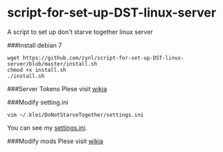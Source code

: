 script-for-set-up-DST-linux-server
==================================
A script to set up don't starve together linux server

###Install
debian 7

    wget https://github.com/zynl/script-for-set-up-DST-linux-server/blob/master/install.sh
    chmod +x install.sh
    ./install.sh

###Server Tokens
Plese visit [wikia][1]

###Modify setting.ini

    vim ~/.klei/DoNotStarveTogether/settings.ini
You can see my [settings.ini][2].

###Modify mods
Plese visit [wikia][1]



  [1]: http://dont-starve-game.wikia.com/wiki/Guides/Don%E2%80%99t_Starve_Together_Dedicated_Servers
  [2]: https://github.com/zynl/script-for-set-up-DST-linux-server/blob/master/setting.ini
